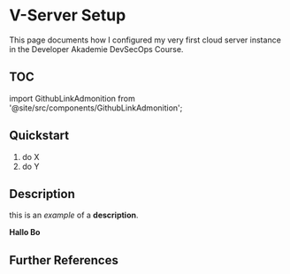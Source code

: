 # V-Server Setup

<!--INSERT YOUR BRIEF DESCRIPTION HERE -->
This page documents how I configured my very first cloud server instance in the Developer Akademie DevSecOps Course.

## TOC

<!--INSERT YOUR TABLE OF CONTENTS HERE -->

import GithubLinkAdmonition from '@site/src/components/GithubLinkAdmonition';

<GithubLinkAdmonition 
    link="https://github.com/spmse/dev-blog-template"
    title="Github Tip" 
    type="tip"
/>

## Quickstart

1. do X
2. do Y

## Description

this is an *example* of a **description**.

**Hallo Bo**

## Further References